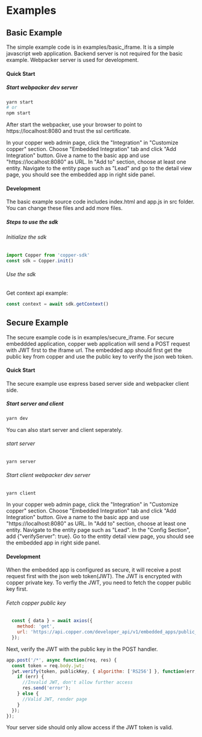 # Examples
## Basic Example
The simple example code is in examples/basic_iframe. It is a simple javascript web application.
Backend server is not required for the basic example. Webpacker server is used for
development.
#### Quick Start
##### Start webpacker dev server
```bash
yarn start
# or
npm start
```
After start the webpacker, use your browser to point to https://localhost:8080 and trust the
ssl certificate.

In your copper web admin page, click the "Integration" in "Customize copper"
section. Choose "Embedded Integration" tab and click "Add Integration" button. Give a name
to the basic app and use "https://localhost:8080" as URL. In "Add to" section, choose
at least one entity. Navigate to the entity page such as "Lead" and go to the detail view
page, you should see the embedded app in right side panel.

#### Development
The basic example source code includes index.html and app.js in src folder. You can change
these files and add more files.

##### Steps to use the sdk
###### Initialize the sdk
```javascript
import Copper from 'copper-sdk'
const sdk = Copper.init()
```

###### Use the sdk
Get context api example:
```javascript
const context = await sdk.getContext()
```

## Secure Example
The secure example code is in examples/secure_iframe. For secure embeddded application,
copper web application will send a POST request with JWT first to the iframe url. The
embedded app should first get the public key from copper and use the public key
to verify the json web token.

#### Quick Start
The secure example use express based server side and webpacker client side.
##### Start server and client
```bash
yarn dev
```
You can also start server and client seperately.
###### start server
```bash
yarn server
```
###### Start client webpacker dev server
```bas
yarn client
```

In your copper web admin page, click the "Integration" in "Customize copper"
section. Choose "Embedded Integration" tab and click "Add Integration" button. Give a name
to the basic app and use "https://localhost:8080" as URL. In "Add to" section, choose
at least one entity. Navigate to the entity page such as "Lead". In the
"Config Section", add {"verifyServer": true}.
Go to the entity detail view page, you should see the embedded app in right side panel.

#### Development
When the embedded app is configured as secure, it will receive a post request first with the
json web token(JWT). The JWT is encrypted with copper private key. To verfiy the JWT,
you need to fetch the copper public key first.
###### Fetch copper public key
```javascript
  const { data } = await axios({
    method: 'get',
    url: 'https://api.copper.com/developer_api/v1/embedded_apps/public_key',
  });
```
Next, verify the JWT with the public key in the POST handler.
```javascript
app.post('/*', async function(req, res) {
  const token = req.body.jwt;
  jwt.verify(token, publickKey, { algorithm: ['RS256'] }, function(err, payload) {
    if (err) {
      //Invalid JWT, don't allow further access
      res.send('error');
    } else {
      //Valid JWT, render page
    }
  });
});

```
Your server side should only allow access if the JWT token is valid.
